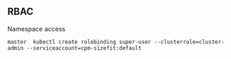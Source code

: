 RBAC
---

Namespace access

```
master  kubectl create rolebinding super-user --clusterrole=cluster-admin --serviceaccount=cpm-sizefit:default
```
